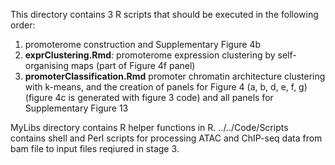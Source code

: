 This directory contains 3 R scripts that should be executed in the following order:

1) promoterome construction and Supplementary Figure 4b
2) **exprClustering.Rmd**: promoterome expression clustering by self-organising maps (part of Figure 4f panel) 
3) **promoterClassification.Rmd** promoter chromatin architecture clustering with k-means, and the creation of panels for Figure 4 (a, b, d, e, f, g) (figure 4c is generated with figure 3 code) and all panels for Supplementary Figure 13

MyLibs directory contains R helper functions in R.
../../Code/Scripts contains shell and Perl scripts for processing ATAC and ChIP-seq data from bam file to input files reqiured in stage 3.
